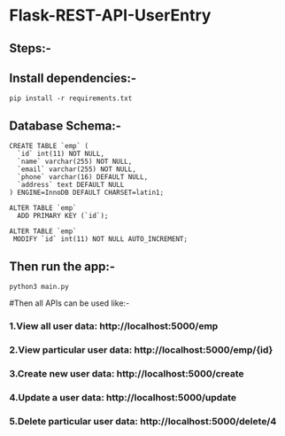 # Flask-REST-API-UserEntry
## Steps:-
## Install dependencies:-
```
pip install -r requirements.txt
```
## Database Schema:-
```
CREATE TABLE `emp` (
  `id` int(11) NOT NULL,
  `name` varchar(255) NOT NULL,
  `email` varchar(255) NOT NULL,
  `phone` varchar(16) DEFAULT NULL,
  `address` text DEFAULT NULL
) ENGINE=InnoDB DEFAULT CHARSET=latin1;

ALTER TABLE `emp`
  ADD PRIMARY KEY (`id`);
  
ALTER TABLE `emp`
 MODIFY `id` int(11) NOT NULL AUTO_INCREMENT;
```
## Then run the app:-
```
python3 main.py
```

#Then all APIs can be used like:-

### 1.View all user data: http://localhost:5000/emp
### 2.View particular user data: http://localhost:5000/emp/{id}
### 3.Create new user data: http://localhost:5000/create
### 4.Update a user data: http://localhost:5000/update
### 5.Delete particular user data: http://localhost:5000/delete/4



